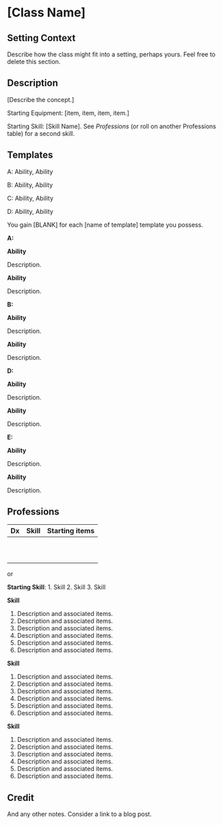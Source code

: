

# [Class Name]

## Setting Context

Describe how the class might fit into a setting, perhaps yours. Feel free to delete this section.

## Description

[Describe the concept.]

Starting Equipment: [item, item, item, item.]

Starting Skill: [Skill Name]. See *Professions* (or roll on another Professions table) for a second skill.

## Templates

A: Ability, Ability

B: Ability, Ability

C: Ability, Ability

D: Ability, Ability

You gain [BLANK] for each [name of template] template you possess. 

**A:**

**Ability**

Description.

**Ability**

Description.

**B:**

**Ability**

Description.

**Ability**

Description.

**D:**

**Ability**

Description.

**Ability**

Description.

**E:**

**Ability**

Description.

**Ability**

Description.

## Professions

| Dx   | Skill | Starting items |
| ---- | ----- | -------------- |
|      |       |                |
|      |       |                |
|      |       |                |
|      |       |                |
|      |       |                |
|      |       |                |
|      |       |                |
|      |       |                |
|      |       |                |
|      |       |                |

or

**Starting Skill**: 1. Skill 2.  Skill 3.  Skill

**Skill**

1. Description and associated items.
2. Description and associated items.
3. Description and associated items.
4. Description and associated items.
5. Description and associated items.
6. Description and associated items.

**Skill**

1. Description and associated items.
2. Description and associated items.
3. Description and associated items.
4. Description and associated items.
5. Description and associated items.
6. Description and associated items.

**Skill**

1. Description and associated items.
2. Description and associated items.
3. Description and associated items.
4. Description and associated items.
5. Description and associated items.
6. Description and associated items.

## Credit

And any other notes. Consider a link to a blog post.